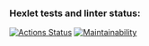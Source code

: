 ### Hexlet tests and linter status:
[![Actions Status](https://github.com/tommyqamaz/python-project-lvl1/workflows/hexlet-check/badge.svg)](https://github.com/tommyqamaz/python-project-lvl1/actions)
[![Maintainability](https://api.codeclimate.com/v1/badges/a2948ea6107684817440/maintainability)](https://codeclimate.com/github/tommyqamaz/python-project-lvl1/maintainability)